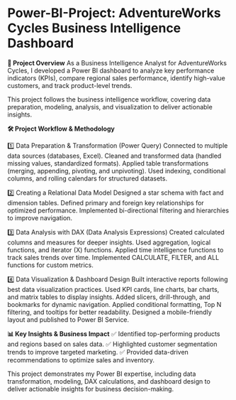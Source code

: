 # Power-BI-Project: AdventureWorks Cycles Business Intelligence Dashboard

**📌 Project Overview**
As a Business Intelligence Analyst for AdventureWorks Cycles, I developed a Power BI dashboard to analyze key performance indicators (KPIs), compare regional sales performance, identify high-value customers, and track product-level trends.

This project follows the business intelligence workflow, covering data preparation, modeling, analysis, and visualization to deliver actionable insights.

**🛠️ Project Workflow & Methodology**

1️⃣ Data Preparation & Transformation (Power Query)
      Connected to multiple data sources (databases, Excel).
Cleaned and transformed data (handled missing values, standardized formats).
Applied table transformations (merging, appending, pivoting, and unpivoting).
Used indexing, conditional columns, and rolling calendars for structured datasets.

2️⃣ Creating a Relational Data Model
Designed a star schema with fact and dimension tables.
Defined primary and foreign key relationships for optimized performance.
Implemented bi-directional filtering and hierarchies to improve navigation.

3️⃣ Data Analysis with DAX (Data Analysis Expressions)
Created calculated columns and measures for deeper insights.
Used aggregation, logical functions, and iterator (X) functions.
Applied time intelligence functions to track sales trends over time.
Implemented CALCULATE, FILTER, and ALL functions for custom metrics.

4️⃣ Data Visualization & Dashboard Design
Built interactive reports following best data visualization practices.
Used KPI cards, line charts, bar charts, and matrix tables to display insights.
Added slicers, drill-through, and bookmarks for dynamic navigation.
Applied conditional formatting, Top N filtering, and tooltips for better readability.
Designed a mobile-friendly layout and published to Power BI Service.

**📊 Key Insights & Business Impact**
✅ Identified top-performing products and regions based on sales data.
✅ Highlighted customer segmentation trends to improve targeted marketing.
✅ Provided data-driven recommendations to optimize sales and inventory.

This project demonstrates my Power BI expertise, including data transformation, modeling, DAX calculations, and dashboard design to deliver actionable insights for business decision-making.

